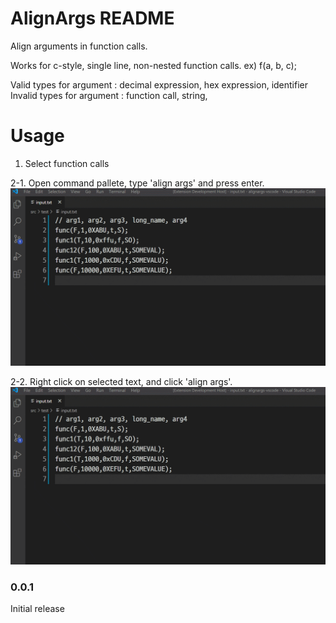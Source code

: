 # AlignArgs README

Align arguments in function calls.

Works for c-style, single line, non-nested function calls.
ex) f(a, b, c);

Valid types for argument : decimal expression, hex expression, identifier
Invalid types for argument : function call, string, 


# Usage

1) Select function calls


2-1. Open command pallete, type 'align args' and press enter.
![Demo](./images/commandpalette.gif?raw=true)


2-2. Right click on selected text, and click 'align args'.
![Demo](./images/contextmenu.gif?raw=true)


### 0.0.1

Initial release
